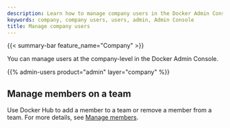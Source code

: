 ```yaml
---
description: Learn how to manage company users in the Docker Admin Console.
keywords: company, company users, users, admin, Admin Console
title: Manage company users
---
```


{{< summary-bar feature_name="Company" >}}

You can manage users at the company-level in the Docker Admin Console.

{{% admin-users product="admin" layer="company" %}}

## Manage members on a team

Use Docker Hub to add a member to a team or remove a member from a team. For more details, see [Manage members](../organization/members.md#manage-members-on-a-team).
